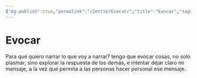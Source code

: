 ```yaml
---
{"dg-publish":true,"permalink":"/Zettle/Evocar/","title":"Evocar","tags":["ZeType/Idea",""],"created":"2023-04-27T07:47:06.083-05:00","updated":"2023-09-09T18:21:57.957-05:00"}
---
```



# Evocar

Para qué quiero narrar lo que voy a narrar? tengo que evocar cosas, no solo plasmar, sino explorar la respuesta de los demás, e intentar dejar claro mi mensaje, a la vez que permita a las personas hacer personal ese mensaje.
